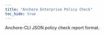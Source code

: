 ```yaml
---
title: "Anchore Enterprise Policy Check"
toc_hide: true
---
```

Anchore-CLI JSON policy check report format.
